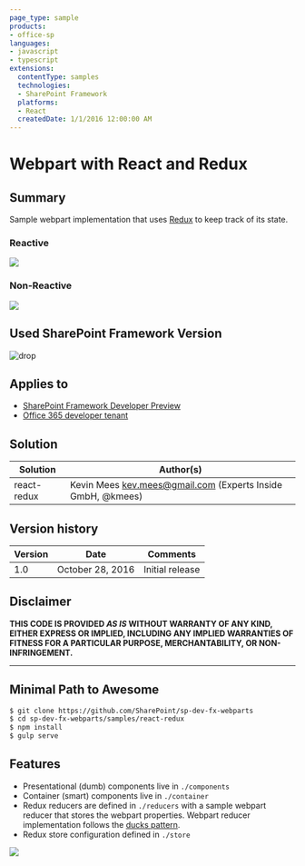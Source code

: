 ```yaml
---
page_type: sample
products:
- office-sp
languages:
- javascript
- typescript
extensions:
  contentType: samples
  technologies:
  - SharePoint Framework
  platforms:
  - React
  createdDate: 1/1/2016 12:00:00 AM
---
```

# Webpart with React and Redux

## Summary
Sample webpart implementation that uses [Redux](https://github.com/reactjs/redux) to keep track of its state.

### Reactive
![](https://i.gyazo.com/729c4addf6c992513f8eb91a3fa0e302.gif)

### Non-Reactive
![](https://i.gyazo.com/1981f22fa6a162931a29ce8dad9c2657.gif)

## Used SharePoint Framework Version 
![drop](https://img.shields.io/badge/drop-drop5-red.svg)

## Applies to

* [SharePoint Framework Developer Preview](https://docs.microsoft.com/sharepoint/dev/spfx/sharepoint-framework-overview)
* [Office 365 developer tenant](https://docs.microsoft.com/sharepoint/dev/spfx/set-up-your-developer-tenant)

## Solution

Solution|Author(s)
--------|---------
react-redux | Kevin Mees <kev.mees@gmail.com> (Experts Inside GmbH, @kmees)

## Version history

Version|Date|Comments
-------|----|--------
1.0|October 28, 2016|Initial release

## Disclaimer
**THIS CODE IS PROVIDED *AS IS* WITHOUT WARRANTY OF ANY KIND, EITHER EXPRESS OR IMPLIED, INCLUDING ANY IMPLIED WARRANTIES OF FITNESS FOR A PARTICULAR PURPOSE, MERCHANTABILITY, OR NON-INFRINGEMENT.**

---

## Minimal Path to Awesome

```sh
$ git clone https://github.com/SharePoint/sp-dev-fx-webparts
$ cd sp-dev-fx-webparts/samples/react-redux
$ npm install
$ gulp serve
```

## Features

* Presentational (dumb) components live in `./components`
* Container (smart) components live in `./container`
* Redux reducers are defined in `./reducers` with a sample webpart reducer that stores the webpart properties.
  Webpart reducer implementation follows the [ducks pattern](https://github.com/erikras/ducks-modular-redux).
* Redux store configuration defined in `./store`

<img src="https://telemetry.sharepointpnp.com/sp-dev-fx-webparts/samples/react-redux" />

